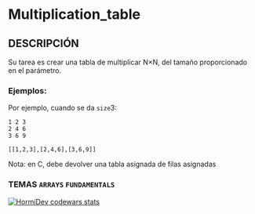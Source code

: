 # Multiplication_table

## DESCRIPCIÓN
Su tarea es crear una tabla de multiplicar N×N, del tamaño proporcionado en el parámetro.

### Ejemplos:
Por ejemplo, cuando se da `size`3:

```
1 2 3
2 4 6
3 6 9
```


```
[[1,2,3],[2,4,6],[3,6,9]]
```

Nota: en C, debe devolver una tabla asignada de filas asignadas
### TEMAS `ARRAYS` `FUNDAMENTALS`

<a href="https://www.codewars.com/users/HormiDev"><img src="https://www.codewars.com/users/HormiDev/badges/micro" alt="HormiDev codewars stats"></a>
